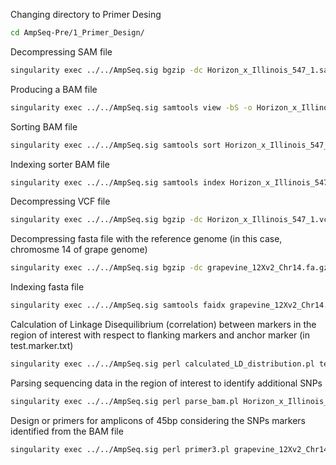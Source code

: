 Changing directory to Primer Desing
```bash
cd AmpSeq-Pre/1_Primer_Design/
```
Decompressing SAM file
```bash
singularity exec ../../AmpSeq.sig bgzip -dc Horizon_x_Illinois_547_1.sam.gz > Horizon_x_Illinois_547_1.sam
```
Producing a BAM file
```bash
singularity exec ../../AmpSeq.sig samtools view -bS -o Horizon_x_Illinois_547_1.bam Horizon_x_Illinois_547_1.sam
```
Sorting BAM file
```bash
singularity exec ../../AmpSeq.sig samtools sort Horizon_x_Illinois_547_1.bam -o Horizon_x_Illinois_547_1.sorted.bam
```
Indexing sorter BAM file
```bash
singularity exec ../../AmpSeq.sig samtools index Horizon_x_Illinois_547_1.sorted.bam
```
Decompressing VCF file
```bash
singularity exec ../../AmpSeq.sig bgzip -dc Horizon_x_Illinois_547_1.vcf.gz > Horizon_x_Illinois_547_1.vcf
```
Decompressing fasta file with the reference genome (in this case, chromosme 14 of grape genome)
```bash
singularity exec ../../AmpSeq.sig bgzip -dc grapevine_12Xv2_Chr14.fa.gz > grapevine_12Xv2_Chr14.fa
```
Indexing fasta file
```bash
singularity exec ../../AmpSeq.sig samtools faidx grapevine_12Xv2_Chr14.fa
```
Calculation of Linkage Disequilibrium (correlation) between markers in the region of interest with respect to flanking markers and anchor marker (in test.marker.txt)
```bash
singularity exec ../../AmpSeq.sig perl calculated_LD_distribution.pl test_marker.txt Horizon_x_Illinois_547_1.vcf
```
Parsing sequencing data in the region of interest to identify additional SNPs
```bash
singularity exec ../../AmpSeq.sig perl parse_bam.pl Horizon_x_Illinois_547_1.sorted.bam grapevine_12Xv2_Chr14.fa test_marker.txt_statistic.out 1e-15
```
Design or primers for amplicons of 45bp considering the SNPs markers identified from the BAM file
```bash
singularity exec ../../AmpSeq.sig perl primer3.pl grapevine_12Xv2_Chr14.fa selected_sites 22
```
